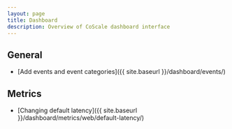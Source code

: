 ```yaml
---
layout: page
title: Dashboard
description: Overview of CoScale dashboard interface
---
```


## General

* [Add events and event categories]({{ site.baseurl }}/dashboard/events/)

## Metrics

* [Changing default latency]({{ site.baseurl }}/dashboard/metrics/web/default-latency/)

